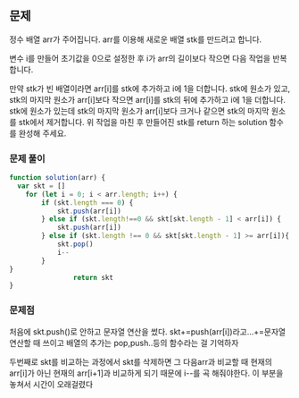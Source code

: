 ## 문제
정수 배열 arr가 주어집니다. arr를 이용해 새로운 배열 stk를 만드려고 합니다.

변수 i를 만들어 초기값을 0으로 설정한 후 i가 arr의 길이보다 작으면 다음 작업을 반복합니다.

만약 stk가 빈 배열이라면 arr[i]를 stk에 추가하고 i에 1을 더합니다.
stk에 원소가 있고, stk의 마지막 원소가 arr[i]보다 작으면 arr[i]를 stk의 뒤에 추가하고 i에 1을 더합니다.
stk에 원소가 있는데 stk의 마지막 원소가 arr[i]보다 크거나 같으면 stk의 마지막 원소를 stk에서 제거합니다.
위 작업을 마친 후 만들어진 stk를 return 하는 solution 함수를 완성해 주세요.

### 문제 풀이

```javascript
function solution(arr) {
  var skt = []
    for (let i = 0; i < arr.length; i++) {
        if (skt.length === 0) {
            skt.push(arr[i])
        } else if (skt.length!==0 && skt[skt.length - 1] < arr[i]) {
            skt.push(arr[i])
        } else if (skt.length !== 0 && skt[skt.length - 1] >= arr[i]){
            skt.pop()
            i--
        }
}
                return skt
}
```

### 문제점
처음에 skt.push()로 안하고 문자열 연산을 썼다.
skt+=push(arr[i])라고...+=문자열 연산할 때 쓰이고
배열의 추가는 pop,push..등의 함수라는 걸 기억하자 

두번째로 skt를 비교하는 과정에서 skt를 삭제하면 그 다음arr과 비교할 때 현재의 arr[i]가 아닌 현재의 arr[i+1]과 비교하게 되기 때문에 i--를 곡 해줘야한다.
이 부분을 놓쳐서 시간이 오래걸렸다 
